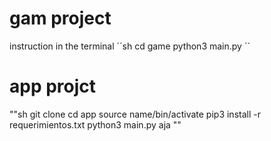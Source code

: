 # gam project
instruction in the terminal
´´sh
cd game
python3 main.py
´´
 # app projct 

 ""sh
 git clone 
 cd app
 source name/bin/activate
 pip3 install -r requerimientos.txt
 python3 main.py aja
 ""